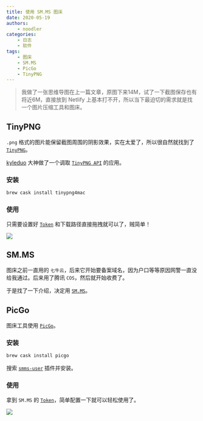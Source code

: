 ```yaml
---
title: 使用 SM.MS 图床
date: 2020-05-19
authors:
    - noodler
categories:
    - 日志
    - 软件
tags:
    - 图床
    - SM.MS
    - PicGo
    - TinyPNG
---
```


> 我做了一张思维导图在上一篇文章，原图下来14M，试了一下截图保存也有将近6M，直接放到 Netlify 上基本打不开，所以当下最迫切的需求就是找一个图片压缩工具和图床。

## TinyPNG

`.png` 格式的图片能保留截图周围的阴影效果，实在太爱了，所以很自然就找到了[`TinyPNG`](https://tinypng.com)。

[kyleduo](https://github.com/kyleduo) 大神做了一个调取 [`TinyPNG API`](https://tinypng.com/dashboard/api) 的应用。

### 安装

```zsh
brew cask install tinypng4mac
```

### 使用

只需要设置好 [`Token`](https://tinypng.com/dashboard/api) 和下载路径直接拖拽就可以了，贼简单！

![](https://i.loli.net/2020/05/19/pkmWOTBq1o3uhsV.png)

## SM.MS

图床之前一直用的 `七牛云`，后来它开始要备案域名，因为户口等等原因网警一直没给我通过。后来用了腾讯 `COS`，然后就开始收费了。

于是找了一下介绍，决定用 [`SM.MS`](https://sm.ms/)。

## PicGo

图床工具使用 [`PicGo`](https://github.com/Molunerfinn/PicGo)。

### 安装

```zsh
brew cask install picgo
```

搜索 [`smms-user`](https://github.com/xlzy520/picgo-plugin-smms-user) 插件并安装。

### 使用

拿到 `SM.MS` 的 [`Token`](https://sm.ms/home/apitoken)，简单配置一下就可以轻松使用了。

![](https://i.loli.net/2020/05/19/YrViZpIkjbXwnM1.png)
